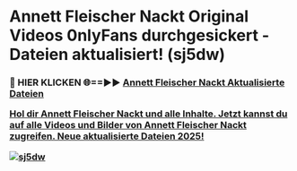 # Annett Fleischer Nackt Original Videos 0nlyFans durchgesickert - Dateien aktualisiert! (sj5dw)

<h3>🔴 HIER KLICKEN 🌐==►► <a href="https://tinyurl.com/h6vf6nb8" rel="nofollow">Annett Fleischer Nackt Aktualisierte Dateien

Hol dir Annett Fleischer Nackt und alle Inhalte. Jetzt kannst du auf alle Videos und Bilder von Annett Fleischer Nackt zugreifen. Neue aktualisierte Dateien 2025!

[![sj5dw](https://i.imgur.com/sD4kR3V.gif)](https://tinyurl.com/h6vf6nb8)
